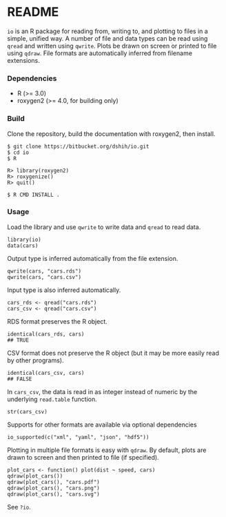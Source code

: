 # README #

`io` is an R package for reading from, writing to, and plotting to files 
in a simple, unified way.
A number of file and data types can be read using `qread` and written using
`qwrite`.
Plots be drawn on screen or printed to file using `qdraw`.
File formats are automatically inferred from filename extensions.

### Dependencies ###

* R (>= 3.0)
* roxygen2 (>= 4.0, for building only)

### Build ###

Clone the repository, build the documentation with roxygen2, then install.

    $ git clone https://bitbucket.org/dshih/io.git
    $ cd io
    $ R

    R> library(roxygen2)
    R> roxygenize()
    R> quit()

    $ R CMD INSTALL .

### Usage ###

Load the library and use `qwrite` to write data and `qread` to read data.

    library(io)
    data(cars)
    
Output type is inferred automatically from the file extension.

    qwrite(cars, "cars.rds")
    qwrite(cars, "cars.csv")
    
Input type is also inferred automatically.

    cars_rds <- qread("cars.rds")
    cars_csv <- qread("cars.csv")
    
RDS format preserves the R object.

    identical(cars_rds, cars)
    ## TRUE
    
CSV format does not preserve the R object (but it may be more easily read by 
other programs).

    identical(cars_csv, cars)
    ## FALSE
    
In `cars_csv`, the data is read in as integer instead of numeric by the 
underlying `read.table` function.

    str(cars_csv)
    
Supports for other formats are available via optional dependencies

    io_supported(c("xml", "yaml", "json", "hdf5"))

Plotting in multiple file formats is easy with `qdraw`.
By default, plots are drawn to screen and then printed to file (if specified).

    plot_cars <- function() plot(dist ~ speed, cars)
    qdraw(plot_cars())
    qdraw(plot_cars(), "cars.pdf")
    qdraw(plot_cars(), "cars.png")
    qdraw(plot_cars(), "cars.svg")

See `?io`.

